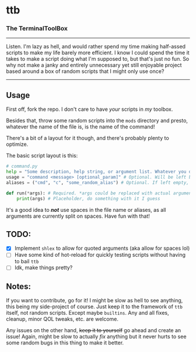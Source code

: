 # ttb
### The TerminalToolBox
---
Listen. I'm lazy as hell, and would rather spend my time making half-assed scripts to make my life
barely more efficient. I know I could spend the time it takes to make a script doing what I'm supposed
to, but that's just no fun. So why not make a janky and entirely unnecessary yet still enjoyable
project based around a box of random scripts that I might only use once?

---

## Usage

First off, fork the repo. I don't care to have *your* scripts in *my* toolbox.

Besides that, throw some random scripts into the `mods` directory and presto, whatever the name
of the file is, is the name of the command!

There's a bit of a layout for it though, and there's probably plenty to optimize.

The basic script layout is this:


```python
# command.py
help = "Some description, help string, or argument list. Whatever you decide." # Optional. Will be left blank if it doesn't exist
usage = "command <message> [optional_param]" # Optional. Will be left blank if it doesn't exist. Good idea to have though.
aliases = ("cmd", "c", "some_random_alias") # Optional. If left empty, it can only be run from the name of the file.

def run(*args): # Required. *args could be replaced with actual argument names
    print(args) # Placeholder, do something with it I guess
```
It's a good idea to __*not*__ use spaces in the file name or aliases, as all arguments are currently split on spaces.
Have fun with that!

## TODO:
- [X] Implement `shlex` to allow for quoted arguments (aka allow for spaces lol)
- [ ] Have some kind of hot-reload for quickly testing scripts without having to bail `ttb`
- [ ] Idk, make things pretty?

## Notes:

If you want to contribute, go for it! I might be slow as hell to see anything, this being my side-project of course.
Just keep it to the framework of `ttb` itself, not random scripts. Except maybe `builtins`.
Any and all fixes, cleanup, minor QOL tweaks, etc. are welcome.

Any issues on the other hand, ~~keep it to yourself~~ go ahead and create an issue! Again, might be slow to actually *fix* anything
but it never hurts to see some random bugs in this thing to make it better.